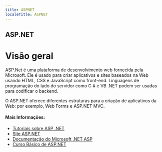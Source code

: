 ```yaml
---
title: ASPNET
localeTitle: ASPNET
---
```

## ASP.NET

# Visão geral

ASP.Net é uma plataforma de desenvolvimento web fornecida pela Microsoft. Ele é usado para criar aplicativos e sites baseados na Web usando HTML, CSS e JavaScript como front-end. Linguagens de programação do lado do servidor como C # e VB .NET podem ser usadas para codificar o backend.

O ASP.NET oferece diferentes estruturas para a criação de aplicativos da Web: por exemplo, Web Forms e ASP.NET MVC.

#### Mais Informações:

*   [Tutoriais sobre ASP .NET](https://www.tutorialspoint.com/asp.net/)
*   [Site ASP.NET](https://www.asp.net/)
*   [Documentação do Microsoft .NET ASP](https://docs.microsoft.com/en-us/aspnet/#pivot=aspnet/)
*   [Curso Básico de ASP.NET](https://www.devmedia.com.br/curso/curso-basico-de-asp-net/375)
